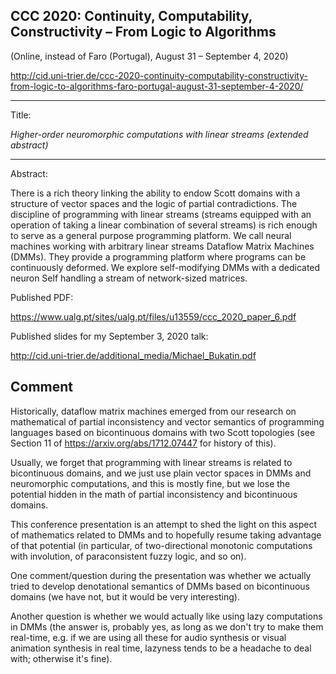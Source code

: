 ## CCC 2020: Continuity, Computability, Constructivity – From Logic to Algorithms

(Online, instead of Faro (Portugal), August 31 – September 4, 2020)

http://cid.uni-trier.de/ccc-2020-continuity-computability-constructivity-from-logic-to-algorithms-faro-portugal-august-31-september-4-2020/

---

Title:

_Higher-order neuromorphic computations with linear streams (extended abstract)_

---

Abstract:

 There is a rich theory linking the ability to endow Scott domains with a structure of vector spaces and the logic of partial contradictions. The discipline of programming with linear streams (streams equipped with an operation of taking a linear combination of several streams) is rich enough to serve as a general purpose programming platform. We call neural machines working with arbitrary linear streams Dataflow Matrix Machines (DMMs). They provide a programming platform where programs can be continuously deformed. We explore self-modifying DMMs with a dedicated neuron Self handling a stream of network-sized matrices.

Published PDF:

https://www.ualg.pt/sites/ualg.pt/files/u13559/ccc_2020_paper_6.pdf

Published slides for my September 3, 2020 talk:

http://cid.uni-trier.de/additional_media/Michael_Bukatin.pdf

## Comment

Historically, dataflow matrix machines emerged from our research on mathematical of partial inconsistency
and vector semantics of programming languages based on bicontinuous domains with
two Scott topologies (see Section 11 of https://arxiv.org/abs/1712.07447 for history of this).

Usually, we forget that programming with linear streams is related to bicontinuous domains,
and we just use plain vector spaces in DMMs and neuromorphic computations, and this is
mostly fine, but we lose the potential hidden in the math of partial inconsistency and
bicontinuous domains.

This conference presentation is an attempt to shed the light on this aspect of
mathematics related to DMMs and to hopefully resume taking advantage of that potential
(in particular, of two-directional monotonic computations with involution,
of paraconsistent fuzzy logic, and so on).

One comment/question during the presentation was whether we actually tried to develop
denotational semantics of DMMs based on bicontinuous domains (we have not, but it would
be very interesting).

Another question is whether we would actually like using lazy computations in DMMs
(the answer is, probably yes, as long as we don't try to make them real-time,
e.g. if we are using all these for audio synthesis or visual animation synthesis in
real time, lazyness tends to be a headache to deal with; otherwise it's fine).
